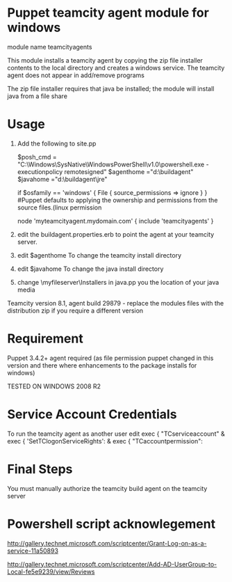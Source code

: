 Puppet teamcity agent module for windows
==================================

module name teamcityagents

This module installs a teamcity agent by copying the zip file installer contents to the local directory and creates a windows service. The teamcity agent does not appear in add/remove programs


The zip file installer requires that java be installed; the module will install java from a file share


Usage
============

1. Add the following to site.pp


   $posh_cmd = "C:\\Windows\\SysNative\\WindowsPowerShell\\v1.0\\powershell.exe -executionpolicy  remotesigned"
   $agenthome ="d:\\buildagent" 
   $javahome ="d:\\buildagent\\jre"
      
      if $osfamily == 'windows' {
         File { source_permissions => ignore } 
                  } 
         #Puppet defaults to applying the ownership and permissions from the source files.(linux permission


	node 'myteamcityagent.mydomain.com' 
    	 {
      		 include 'teamcityagents'
     	 }
     	 
     	 
 
 
 
2. edit the buildagent.properties.erb to point the agent at your teamcity server.

3. edit $agenthome To change the teamcity install directory

4. edit $javahome To change the java install directory

5. change \\myfileserver\\Installers in java.pp you the location of your java media


Teamcity version 8.1, agent build 29879 - replace the modules files with the distribution zip if you require a different version



Requirement
=============   
Puppet 3.4.2+ agent required (as file permission puppet changed in this version and there where enhancements to the package installs for windows)

TESTED ON WINDOWS 2008 R2


Service Account Credentials
=============================
To run the teamcity agent as another user 
edit   exec { "TCserviceaccount" &  exec { 'SetTClogonServiceRights': &    exec { "TCaccountpermission":



Final Steps
=====================

You must manually authorize the teamcity build agent on the teamcity server



Powershell script acknowlegement
=================================

http://gallery.technet.microsoft.com/scriptcenter/Grant-Log-on-as-a-service-11a50893

http://gallery.technet.microsoft.com/scriptcenter/Add-AD-UserGroup-to-Local-fe5e9239/view/Reviews

